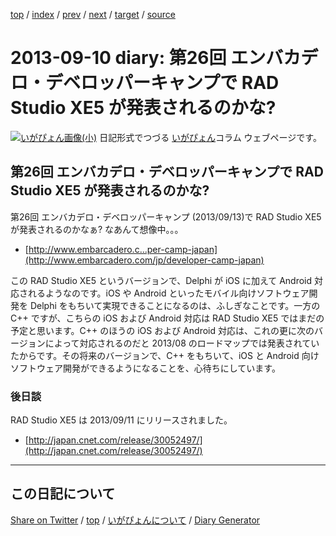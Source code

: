 [top](../index.html) 
 / [index](https://igapyon.github.io/diary/2013/index.html) 
 / [prev](https://igapyon.github.io/diary/2013/ig130909.html) 
 / [next](https://igapyon.github.io/diary/2013/ig130924.html) 
 / [target](https://igapyon.github.io/diary/2013/ig130910.html) 
 / [source](https://github.com/igapyon/diary/blob/gh-pages/2013/ig130910.html.src.md) 

2013-09-10 diary: 第26回 エンバカデロ・デベロッパーキャンプで RAD Studio XE5 が発表されるのかな?
=====================================================================================================
[![いがぴょん画像(小)](https://igapyon.github.io/diary/images/iga200306s.jpg "いがぴょん")](https://igapyon.github.io/diary/memo/memoigapyon.html) 日記形式でつづる [いがぴょん](https://igapyon.github.io/diary/memo/memoigapyon.html)コラム ウェブページです。

## 第26回 エンバカデロ・デベロッパーキャンプで RAD Studio XE5 が発表されるのかな?

第26回 エンバカデロ・デベロッパーキャンプ (2013/09/13)で RAD Studio XE5 が発表されるのかなぁ? なあんて想像中。。。

* [http://www.embarcadero.c...per-camp-japan](http://www.embarcadero.com/jp/developer-camp-japan)

この RAD Studio XE5 というバージョンで、Delphi が iOS に加えて Android 対応されるようなのです。iOS や Android といったモバイル向けソフトウェア開発を Delphi をもちいて実現できることになるのは、ふしぎなことです。一方の C++ ですが、こちらの iOS および Android 対応は RAD Studio XE5 ではまだの予定と思います。C++ のほうの iOS および Android 対応は、これの更に次のバージョンによって対応されるのだと 2013/08 のロードマップでは発表されていたからです。その将来のバージョンで、C++ をもちいて、iOS と Android 向けソフトウェア開発ができるようになることを、心待ちにしています。


### 後日談

RAD Studio XE5 は 2013/09/11 にリリースされました。

* [http://japan.cnet.com/release/30052497/](http://japan.cnet.com/release/30052497/)

----------------------------------------------------------------------------------------------------

## この日記について

[Share on Twitter](https://twitter.com/intent/tweet?hashtags=igapyon%2Cdiary%2C%E3%81%84%E3%81%8C%E3%81%B4%E3%82%87%E3%82%93&text=%E7%AC%AC26%E5%9B%9E+%E3%82%A8%E3%83%B3%E3%83%90%E3%82%AB%E3%83%87%E3%83%AD%E3%83%BB%E3%83%87%E3%83%99%E3%83%AD%E3%83%83%E3%83%91%E3%83%BC%E3%82%AD%E3%83%A3%E3%83%B3%E3%83%97%E3%81%A7+RAD+Studio+XE5+%E3%81%8C%E7%99%BA%E8%A1%A8%E3%81%95%E3%82%8C%E3%82%8B%E3%81%AE%E3%81%8B%E3%81%AA%3F&url=https%3A%2F%2Figapyon.github.io%2Fdiary%2F2013%2Fig130910.html) / [top](../index.html) / [いがぴょんについて](https://igapyon.github.io/diary/memo/memoigapyon.html) / [Diary Generator](https://github.com/igapyon/igapyonv3)
